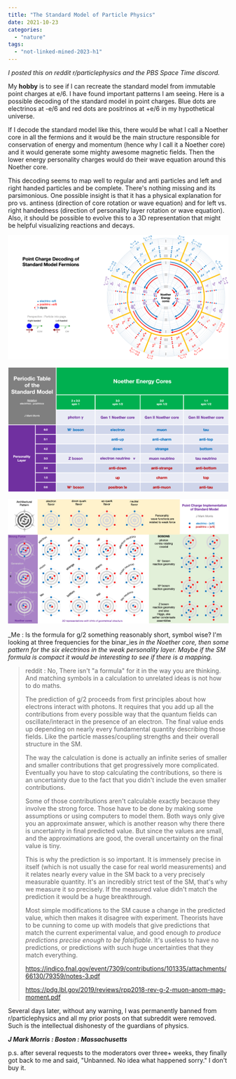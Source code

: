```yaml
---
title: "The Standard Model of Particle Physics"
date: 2021-10-23
categories: 
  - "nature"
tags: 
  - "not-linked-mined-2023-h1"
---
```


_I posted this on reddit r/particlephysics and the PBS Space Time discord._

My **hobby** is to see if I can recreate the standard model from immutable point charges at e/6. I have found important patterns I am seeing. Here is a possible decoding of the standard model in point charges. Blue dots are electrinos at -e/6 and red dots are positrinos at +e/6 in my hypothetical universe.

If I decode the standard model like this, there would be what I call a Noether core in all the fermions and it would be the main structure responsible for conservation of energy and momentum (hence why I call it a Noether core) and it would generate some mighty awesome magnetic fields. Then the lower energy personality charges would do their wave equation around this Noether core.

This decoding seems to map well to regular and anti particles and left and right handed particles and be complete. There's nothing missing and its parsimonious. One possible insight is that it has a physical explanation for pro vs. antiness (direction of core rotation or wave equation) and for left vs. right handedness (direction of personality layer rotation or wave equation). Also, it should be possible to evolve this to a 3D representation that might be helpful visualizing reactions and decays.

![](images/mandala-1.png)

![](images/particles.png)

![](images/standard-model-update-1.png)

_Me : Is the formula for g/2 something reasonably short, symbol wise? I'm looking at three frequencies for the binar_ies _in the Noether core, then some pattern for the six electrinos in the weak personality layer. Maybe if the SM formula is compact it would be interesting to see if there is a mapping._

> reddit : No, There isn't "a formula" for it in the way you are thinking. And matching symbols in a calculation to unrelated ideas is not how to do maths.
> 
> The prediction of g/2 proceeds from first principles about how electrons interact with photons. It requires that you add up all the contributions from every possible way that the quantum fields can oscillate/interact in the presence of an electron. The final value ends up depending on nearly every fundamental quantity describing those fields. Like the particle masses/coupling strengths and their overall structure in the SM.
> 
> The way the calculation is done is actually an infinite series of smaller and smaller contributions that get progressively more complicated. Eventually you have to stop calculating the contributions, so there is an uncertainty due to the fact that you didn't include the even smaller contributions.
> 
> Some of those contributions aren't calculable exactly because they involve the strong force. Those have to be done by making some assumptions or using computers to model them. Both ways only give you an approximate answer, which is another reason why there there is uncertainty in final predicted value. But since the values are small, and the approximations are good, the overall uncertainty on the final value is tiny.
> 
> This is why the prediction is so important. It is immensely precise in itself (which is not usually the case for real world measurements) and it relates nearly every value in the SM back to a very precisely measurable quantity. It's an incredibly strict test of the SM, that's why we measure it so precisely. If the measured value didn't match the prediction it would be a huge breakthrough.
> 
> Most simple modifications to the SM cause a change in the predicted value, which then makes it disagree with experiment. Theorists have to be cunning to come up with models that give predictions that match the current experimental value, and good enough _to produce predictions precise enough to be falsifiable_. It's useless to have no predictions, or predictions with such huge uncertainties that they match everything.
> 
> https://indico.fnal.gov/event/7309/contributions/101335/attachments/66130/79359/notes-3.pdf  
> 
> https://pdg.lbl.gov/2019/reviews/rpp2018-rev-g-2-muon-anom-mag-moment.pdf

Several days later, without any warning, I was permanently banned from r/particlephysics and all my prior posts on that subreddit were removed. Such is the intellectual dishonesty of the guardians of physics.

**_J Mark Morris : Boston : Massachusetts_**

p.s. after several requests to the moderators over three+ weeks, they finally got back to me and said, "Unbanned. No idea what happened sorry." I don't buy it.
